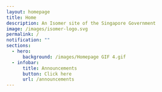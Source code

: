 ```yaml
---
layout: homepage
title: Home
description: An Isomer site of the Singapore Government
image: /images/isomer-logo.svg
permalink: /
notification: ""
sections:
  - hero:
      background: /images/Homepage GIF 4.gif
  - infobar:
      title: Announcements
      button: Click here
      url: /announcements
---
```


